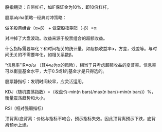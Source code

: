 股指期货：自带杠杆，如IF保证金为10%，即10倍杠杆。

股票alpha策略--经典对冲策略：

做多股票组合（α+β） + 做空股指期货（-β）=α

对冲掉了大盘波动。收益来源于股票组合的超额收益。



什么指标需要年化？和时间相关的统计量，如超额收益率α，方差，残差等。与时间无关的不需要年化，如相关系数β。



“信息率”IR=α/ω （其中ω为α的风险），相当于只考虑超额收益的夏普率。信息率可以衡量基金水平，大于0.5或1的基金才是只得选的。



股票静指标：发明时间较早，应灵活运用。

KDJ（随机震荡指数）=（收盘价-min(n bars)/max(n bars)-min(n bars)）%，衡量震荡趋势和大小。

RSI（相对强弱指标）

顶背离/底背离：价格与指标不吻合，预示指标失效。因此顶背离预示下跌，底背离预示上涨。